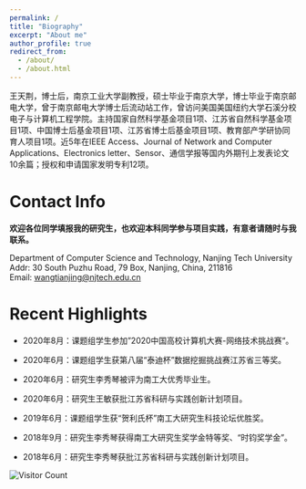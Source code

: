 ```yaml
---
permalink: /
title: "Biography"
excerpt: "About me"
author_profile: true
redirect_from: 
  - /about/
  - /about.html
---
```


王天荆，博士后，南京工业大学副教授，硕士毕业于南京大学，博士毕业于南京邮电大学，曾于南京邮电大学博士后流动站工作，曾访问美国美国纽约大学石溪分校电子与计算机工程学院。主持国家自然科学基金项目1项、江苏省自然科学基金项目1项、中国博士后基金项目1项、江苏省博士后基金项目1项、教育部产学研协同育人项目1项。近5年在IEEE Access、Journal of Network and Computer Applications、Electronics letter、Sensor、通信学报等国内外期刊上发表论文10余篇；授权和申请国家发明专利12项。  

Contact Info
======
**欢迎各位同学填报我的研究生，也欢迎本科同学参与项目实践，有意者请随时与我联系。**

Department of Computer Science and Technology, Nanjing Tech University<br/>
Addr: 30 South Puzhu Road, 79 Box, Nanjing, China, 211816 <br/>
Email: wangtianjing@njtech.edu.cn

Recent Highlights
======
-  2020年8月：课题组学生参加”2020中国高校计算机大赛-网络技术挑战赛“。

- 2020年6月：课题组学生获第八届“泰迪杯”数据挖掘挑战赛江苏省三等奖。

- 2020年6月：研究生李秀琴被评为南工大优秀毕业生。

- 2020年6月：研究生王敏获批江苏省科研与实践创新计划项目。

- 2019年6月：课题组学生获“贺利氏杯”南工大研究生科技论坛优胜奖。

- 2018年9月：研究生李秀琴获得南工大研究生奖学金特等奖、“时钧奖学金”。

- 2018年6月：研究生李秀琴获批江苏省科研与实践创新计划项目。

   



![Visitor Count](https://profile-counter.glitch.me/shen-hang/count.svg)